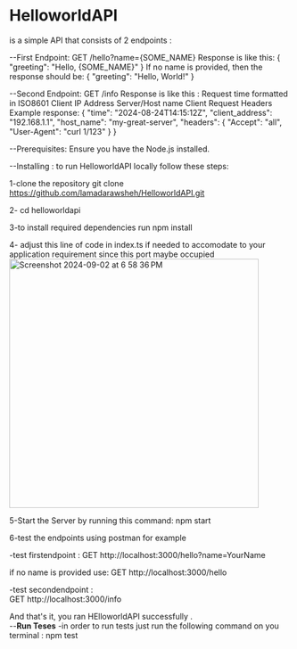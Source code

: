 # HelloworldAPI
is a simple API that consists of 2 endpoints :

--First Endpoint:
    GET /hello?name={SOME_NAME}
    Response is like this:
    {
    "greeting": "Hello, {SOME_NAME}"
    }
    If no name is provided, then the response should be:
    {
    "greeting": "Hello, World!"
    }

--Second Endpoint:
    GET /info
    Response is like this :
    Request time formatted in ISO8601
    Client IP Address
    Server/Host name
    Client Request Headers
    Example response:
    {
    "time": "2024-08-24T14:15:12Z",
    "client_address": "192.168.1.1",
    "host_name": "my-great-server",
    "headers": {
    "Accept": "all",
    "User-Agent": "curl 1/123"
    }
    }
    
--Prerequisites:
    Ensure you have the Node.js  installed.
    
--Installing :
    to run HelloworldAPI locally follow these steps:
    
1-clone the repository
        git clone https://github.com/lamadarawsheh/HelloworldAPI.git
        
2- cd helloworldapi

3-to install required dependencies run 
         npm install        

4- adjust this line of code in index.ts if needed to accomodate to your application requirement since this port maybe occupied 
    <img width="447" alt="Screenshot 2024-09-02 at 6 58 36 PM" src="https://github.com/user-attachments/assets/2417be29-8047-4033-a4b4-1fca2dc64bcf">
    
5-Start the Server by running this command:
        npm start

6-test the endpoints using postman for example

-test firstendpoint :
   GET http://localhost:3000/hello?name=YourName
   
if no name is provided use:
   GET http://localhost:3000/hello
   
-test secondendpoint :  
   GET  http://localhost:3000/info

And that's it, you ran HElloworldAPI  successfully  .
<br>
--**Run Teses**
-in order to run tests just run the following command on you terminal :
    npm test

        
    
   
